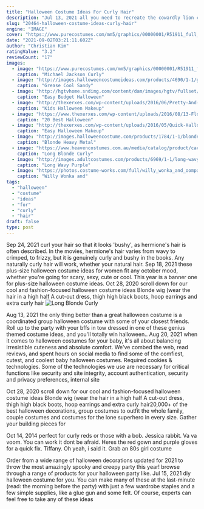 ```yaml
---
title: "Halloween Costume Ideas For Curly Hair"
description: "Jul 13, 2021 all you need to recreate the cowardly lion costume is a brown adult onesie and a curly-haired wig. For the tin man costume, wear a silver, long-sleeved body suit under a large cardboard box"
slug: "20464-halloween-costume-ideas-curly-hair"
engine: "IMAGE"
cover: "https://www.purecostumes.com/mm5/graphics/00000001/R51911_full_1.jpg"
date: "2021-09-02T03:21:11.602Z"
author: "Christian Kim"
ratingValue: "3.2"
reviewCount: "17"
images:
  - image: "https://www.purecostumes.com/mm5/graphics/00000001/R51911_full_1.jpg"
    caption: "Michael Jackson Curly"
  - image: "http://images.halloweencostumeideas.com/products/4690/1-1/grease-sandy-wig.jpg"
    caption: "Grease Cool Sandy"
  - image: "http://hgtvhome.sndimg.com/content/dam/images/hgtv/fullset/2016/8/22/CI-sam-henderson-original-halloween-costume-duct-tape-mummy2.jpg.rend.hgtvcom.1280.1707.suffix/1471895122332.jpeg"
    caption: "Easy Budget Halloween"
  - image: "http://thexerxes.com/wp-content/uploads/2016/06/Pretty-And-Scary-Halloween-Makeup-Ideas-For-kids.jpg"
    caption: "Kids Halloween Makeup"
  - image: "https://www.thexerxes.com/wp-content/uploads/2016/08/13-Floating-Witch-Hat-Luminaries.jpg"
    caption: "20 Best Halloween"
  - image: "http://thexerxes.com/wp-content/uploads/2016/05/Quick-Halloween-makeup-ideas.jpg"
    caption: "Easy Halloween Makeup"
  - image: "http://images.halloweencostume.com/products/1784/1-1/blonde-heavy-metal-costume-wig.jpg"
    caption: "Blonde Heavy Metal"
  - image: "https://www.heavencostumes.com.au/media/catalog/product/cache/87e1f69bc93e13dd75c69321dae7010a/e/-/e-zl-05179-elevate-costumes-bella-long-blonde-curls-fashion-wig-front-1000.jpg"
    caption: "Long Blonde Curly"
  - image: "http://images.adultcostumes.com/products/6969/1-1/long-wavy-purple-hair-wig.jpg"
    caption: "Long Wavy Purple"
  - image: "https://photos.costume-works.com/full/willy_wonka_and_oompa_loompa3.jpg"
    caption: "Willy Wonka and"
tags:
  - "halloween"
  - "costume"
  - "ideas"
  - "for"
  - "curly"
  - "hair"
draft: false
type: post
---
```


Sep 24, 2021 curl your hair so that it looks 'bushy', as hermione's hair is often described. In the movies, hermione's hair varies from wavy to crimped, to frizzy, but it is genuinely curly and bushy in the books. Any naturally curly hair will work, whether your natural hair. Sep 18, 2021 these plus-size halloween costume ideas for women fit any october mood, whether you're going for scary, sexy, cute or cool. This year is a banner one for plus-size halloween costume ideas. Oct 28, 2020 scroll down for our cool and fashion-focused halloween costume ideas  Blonde wig (wear the hair in a high half A cut-out dress, thigh high black boots, hoop earrings and extra curly hair
![Long Blonde Curly](https://www.heavencostumes.com.au/media/catalog/product/cache/87e1f69bc93e13dd75c69321dae7010a/e/-/e-zl-05179-elevate-costumes-bella-long-blonde-curls-fashion-wig-front-1000.jpg "Long Blonde Curly")

Aug 13, 2021 the only thing better than a great halloween costume is a coordinated group halloween costume with some of your closest friends. Roll up to the party with your bffs in tow dressed in one of these genius themed costume ideas, and you&#39;ll totally win halloween.. Aug 20, 2021 when it comes to halloween costumes for your baby, it&#39;s all about balancing irresistible cuteness and absolute comfort. We&#39;ve combed the web, read reviews, and spent hours on social media to find some of the comfiest, cutest, and coolest baby halloween costumes. Required cookies &amp; technologies. Some of the technologies we use are necessary for critical functions like security and site integrity, account authentication, security and privacy preferences, internal site
<!--inArticleAds-->

<!--galleryOne-->

Oct 28, 2020 scroll down for our cool and fashion-focused halloween costume ideas  Blonde wig (wear the hair in a high half A cut-out dress, thigh high black boots, hoop earrings and extra curly hair20,000+ of the best halloween decorations, group costumes to outfit the whole family, couple costumes and costumes for the lone superhero in every size. Gather your building pieces for
<!--inArticleAds-->

<!--galleryTwo-->

Oct 14, 2014 perfect for curly reds or those with a bob. Jessica rabbit. Va va voom. You can work it  dont be afraid. Heres the red gown and purple gloves for a quick fix. Tiffany. Oh yeah, i said it. Grab an 80s girl costume
<!--galleryThree-->

Order from a wide range of halloween decorations updated for 2021 to throw the most amazingly spooky and creepy party this year! browse through a range of products for your halloween party like. Jul 15, 2021 diy halloween costume for you. You can make many of these at the last-minute (read: the morning before the party) with just a few wardrobe staples and a few simple supplies, like a glue gun and some felt. Of course, experts can feel free to take any of these ideas